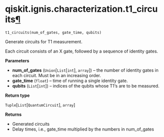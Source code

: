 # qiskit.ignis.characterization.t1\_circuits[¶](#qiskit-ignis-characterization-t1-circuits "Permalink to this headline")

<span id="undefined" />

`t1_circuits(num_of_gates, gate_time, qubits)`

Generate circuits for T1 measurement.

Each circuit consists of an X gate, followed by a sequence of identity gates.

**Parameters**

*   **num\_of\_gates** (`Union`\[`List`\[`int`], `array`]) – the number of identity gates in each circuit. Must be in an increasing order.
*   **gate\_time** (`float`) – time of running a single identity gate.
*   **qubits** (`List`\[`int`]) – indices of the qubits whose T1‘s are to be measured.

**Return type**

`Tuple`\[`List`\[`QuantumCircuit`], `array`]

**Returns**

*   Generated circuits
*   Delay times, i.e., gate\_time multiplied by the numbers in num\_of\_gates

